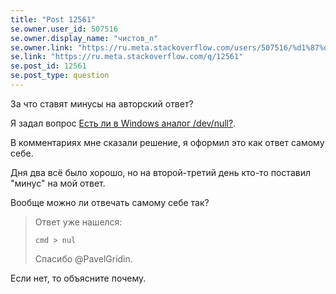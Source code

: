 ```yaml
---
title: "Post 12561"
se.owner.user_id: 507516
se.owner.display_name: "чистов_n"
se.owner.link: "https://ru.meta.stackoverflow.com/users/507516/%d1%87%d0%b8%d1%81%d1%82%d0%be%d0%b2-n"
se.link: "https://ru.meta.stackoverflow.com/q/12561"
se.post_id: 12561
se.post_type: question
---
```

<p>За что ставят минусы на авторский ответ?</p>
<p>Я задал вопрос <a href="https://ru.stackoverflow.com/q/1511842">Есть ли в Windows аналог /dev/null?</a>.</p>
<p>В комментариях мне сказали решение, я оформил это как ответ самому себе.</p>
<p>Дня два всё было хорошо, но на второй-третий день кто-то поставил &quot;минус&quot; на мой ответ.</p>
<p>Вообще можно ли отвечать самому себе так?</p>
<blockquote>
<p>Ответ уже нашелся:</p>
<pre class="lang-sh prettyprint-override"><code>cmd &gt; nul
</code></pre>
<p>Спасибо @PavelGridin.</p>
</blockquote>
<p>Если нет, то объясните почему.</p>
